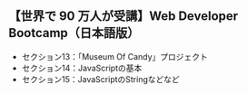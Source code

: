 ## 【世界で 90 万人が受講】Web Developer Bootcamp（日本語版）
- セクション13：「Museum Of Candy」プロジェクト
- セクション14：JavaScriptの基本
- セクション15：JavaScriptのStringなどなど　